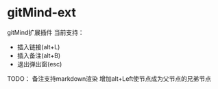 # gitMind-ext
gitMind扩展插件
当前支持：
- 插入链接(alt+L)
- 插入备注(alt+B)
- 退出弹出窗(esc)

TODO：
备注支持markdown渲染
增加alt+Left使节点成为父节点的兄弟节点

